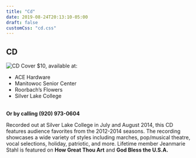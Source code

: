 ```yaml
---
title: "Cd"
date: 2019-08-24T20:13:10-05:00
draft: false
customCss: "cd.css"
---
```


## CD
<img src="MmbCdCover.png" class="portrait" alt="CD Cover" />
$10, available at:

  * ACE Hardware
  * Manitowoc Senior Center
  * Roorbach’s Flowers
  * Silver Lake College
<br /><br />

**Or by calling (920) 973-0604**

Recorded out at Silver Lake College in July and August 2014, this CD features audience favorites from the 2012-2014 seasons. The recording showcases a wide variety of styles including marches, pop/musical theatre, vocal selections, holiday, patriotic, and more. Lifetime member Jeanmarie Stahl is featured on **How Great Thou Art** and **God Bless the U.S.A.**